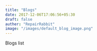 ```yaml
---
title: "Blogs"
date: 2017-12-06T17:06:56+05:30
draft: false
auther: "RepairRabbit"
image: "/images/default_blog_image.png"
---
```


Blogs list
